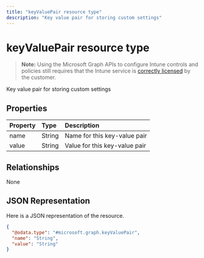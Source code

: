 ```yaml
---
title: "keyValuePair resource type"
description: "Key value pair for storing custom settings"
---
```


# keyValuePair resource type

> **Note:** Using the Microsoft Graph APIs to configure Intune controls and policies still requires that the Intune service is [correctly licensed](https://go.microsoft.com/fwlink/?linkid=839381) by the customer.

Key value pair for storing custom settings
## Properties
|Property|Type|Description|
|:---|:---|:---|
|name|String|Name for this key-value pair|
|value|String|Value for this key-value pair|

## Relationships
None
## JSON Representation
Here is a JSON representation of the resource.
<!-- {
  "blockType": "resource",
  "@odata.type": "microsoft.graph.keyValuePair"
}
-->
``` json
{
  "@odata.type": "#microsoft.graph.keyValuePair",
  "name": "String",
  "value": "String"
}
```



